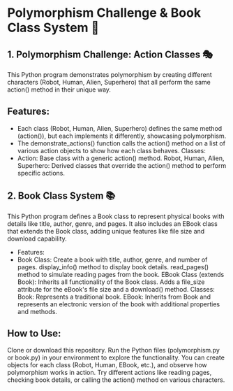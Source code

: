 # Polymorphism Challenge & Book Class System 🚀
## 1. Polymorphism Challenge: Action Classes 🎭
This Python program demonstrates polymorphism by creating different characters (Robot, Human, Alien, Superhero) that all perform the same action() method in their unique way.

## Features:
- Each class (Robot, Human, Alien, Superhero) defines the same method (action()), but each implements it differently, showcasing polymorphism.
- The demonstrate_actions() function calls the action() method on a list of various action objects to show how each class behaves.
Classes:
- Action: Base class with a generic action() method.
Robot, Human, Alien, Superhero: Derived classes that override the action() method to perform specific actions.
## 2. Book Class System 📚
This Python program defines a Book class to represent physical books with details like title, author, genre, and pages. It also includes an EBook class that extends the Book class, adding unique features like file size and download capability.

- Features:
- Book Class:
Create a book with title, author, genre, and number of pages.
display_info() method to display book details.
read_pages() method to simulate reading pages from the book.
EBook Class (extends Book):
Inherits all functionality of the Book class.
Adds a file_size attribute for the eBook's file size and a download() method.
Classes:
Book: Represents a traditional book.
EBook: Inherits from Book and represents an electronic version of the book with additional properties and methods.
## How to Use:
Clone or download this repository.
Run the Python files (polymorphism.py or book.py) in your environment to explore the functionality.
You can create objects for each class (Robot, Human, EBook, etc.), and observe how polymorphism works in action.
Try different actions like reading pages, checking book details, or calling the action() method on various characters.
